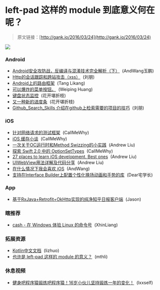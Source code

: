 # left-pad 这样的 module 到底意义何在呢？

> 原文链接：[http://gank.io/2016/03/24](http://gank.io/2016/03/24)

![](http://ww2.sinaimg.cn/large/610dc034jw1f27tuwswd3j20hs0qoq6q.jpg)

### Android

* [Android安全攻防战，反编译与混淆技术完全解析（下）](http://blog.csdn.net/guolin_blog/article/details/50451259) &nbsp;(AndWang玉鹏)
* [Http的会话跟踪和跨站攻击（xss）](http://blog.csdn.net/lpjishu/article/details/50917092) &nbsp;(刘朋)
* [Android上的路由框架](https://github.com/campusappcn/AndRouter) &nbsp;(Tang Likang)
* [可以爆炸的菜单按钮。](https://github.com/Nightonke/BoomMenu) &nbsp;(Weiping Huang)
* [键盘状态监控](https://github.com/AzimoLabs/AndroidKeyboardWatcher) &nbsp;(花开堪折枝)
* [又一种新的进度条](https://github.com/GIGAMOLE/ArcProgressStackView) &nbsp;(花开堪折枝)
* [Github_Search_Skills 介绍在github上检索需要的项目的技巧](https://github.com/fengsehng/Github_Search_Skills/blob/master/README.md) &nbsp;(刘朋)

### iOS

* [针对网络请求的测试框架](https://github.com/venmo/DVR) &nbsp;(CallMeWhy)
* [iOS 缓存小谈](http://khanlou.com/2015/07/cache) &nbsp;(CallMeWhy)
* [一次关于OC运行时和Method Swizzing的小实践](http://www.jianshu.com/p/5161ac55ac0f) &nbsp;(Andrew Liu)
* [探索 Swift 2.0 中的 OptionSetTypes](http://www.swift-studies.com/blog/2015/6/17/exploring) &nbsp;(CallMeWhy)
* [27 places to learn iOS development. Best ones](https://medium.com/ios) &nbsp;(Andrew Liu)
* [UIWebView用法详解及代码分享](http://www.superqq.com/blog/2015/07/08/uiwebviewyong) &nbsp;(Andrew Liu)
* [在什么情况下我会喜欢 iOS](http://zhuanlan.zhihu.com/cocoanotes/20669823) &nbsp;(AndWang)
* [支持在Interface Builder上配置个性化换场动画和手势的库](https://github.com/JakeLin/IBAnimatable/releases) &nbsp;(Dear宅学长)

### App

* [基于RxJava+Retrofit+OkHttp实现的纯净知乎日报客户端](https://github.com/laucherish/PureZhihuD) &nbsp;(Jason)

### 瞎推荐

* [cash - 在 Windows 体验 Linux 的命令号](https://github.com/dthree/cash) &nbsp;(XhinLiang)

### 拓展资源

* [Kotlin中文文档](https://github.com/huanglizhuo/kotlin) &nbsp;(lizhuo)
* [也许是 left-pad 这样的 module 的意义？](https://github.com/sindresorhus/ama/issues/10) &nbsp;(mthli)

### 休息视频

* [健身吧程序猿锻炼吧程序猿！16岁小伙儿坚持锻炼一年的变化！](http://v.youku.com/v_show/id_XMTQ4OTMwMzk2NA==.html?from=s1.8) &nbsp;(lxxself)

